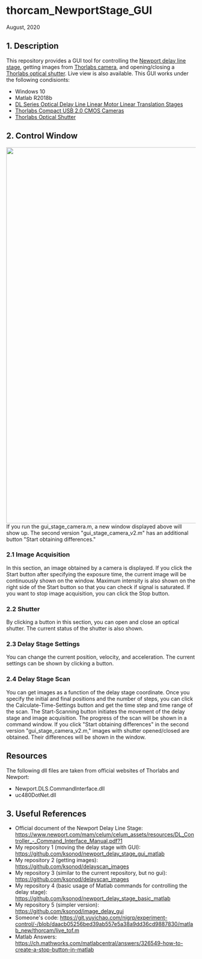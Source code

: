 # thorcam_NewportStage_GUI
August, 2020

## 1. Description
This repository provides a GUI tool for controlling the [Newport delay line stage](https://www.newport.com/f/delay-line-stages), getting images from [Thorlabs camera](https://www.thorlabs.com/newgrouppage9.cfm?objectgroup_id=4024), and opening/closing a [Thorlabs optical shutter](https://www.thorlabs.com/newgrouppage9.cfm?objectgroup_id=927). Live view is also available. This GUI works under the following condisionts:
- Windows 10
- Matlab R2018b
- [DL Series Optical Delay Line Linear Motor Linear Translation Stages](https://www.newport.com/f/delay-line-stages)
- [Thorlabs Compact USB 2.0 CMOS Cameras](https://www.thorlabs.com/newgrouppage9.cfm?objectgroup_id=4024)
- [Thorlabs Optical Shutter](https://www.thorlabs.com/newgrouppage9.cfm?objectgroup_id=927)

## 2. Control Window
<img src="https://github.com/ksonod/thorcam_NewportStage_GUI/blob/master/gui0.PNG" width="1000px">    
If you run the gui_stage_camera.m, a new window displayed above will show up. The second version "gui_stage_camera_v2.m" has an additional button "Start obtaining differences."

### 2.1 Image Acquisition
In this section, an image obtained by a camera is displayed. If you click the Start button after specifying the exposure time, the current image will be continuously shown on the window. Maximum intensity is also shown on the right side of the Start button so that you can check if signal is saturated. If you want to stop image acquisition, you can click the Stop button.

### 2.2 Shutter
By clicking a button in this section, you can open and close an optical shutter. The current status of the shutter is also shown.

### 2.3 Delay Stage Settings
You can change the current position, velocity, and acceleration. The current settings can be shown by clicking a button.

### 2.4 Delay Stage Scan 
You can get images as a function of the delay stage coordinate. Once you specify the initial and final positions and the number of steps, you can click the Calculate-Time-Settings button and get the time step and time range of the scan. The Start-Scanning button initiates the movement of the delay stage and image acquisition. The progress of the scan will be shown in a command window. If you click "Start obtaining differences" in the second version "gui_stage_camera_v2.m," images with shutter opened/closed are obtained. Their differences will be shown in the window.

## Resources
The following dll files are taken from official websites of Thorlabs and Newport:
- Newport.DLS.CommandInterface.dll
- uc480DotNet.dll

## 3. Useful References
- Official document of the Newport Delay Line Stage: https://www.newport.com/mam/celum/celum_assets/resources/DL_Controller_-_Command_Interface_Manual.pdf?1
- My repository 1 (moving the delay stage with GUI): https://github.com/ksonod/newport_delay_stage_gui_matlab 
- My repository 2 (getting images): https://github.com/ksonod/delayscan_images
- My repository 3 (similar to the current repository, but no gui): https://github.com/ksonod/delayscan_images
- My repository 4 (basic usage of Matlab commands for controlling the delay stage): https://github.com/ksonod/newport_delay_stage_basic_matlab
- My repository 5 (simpler version): https://github.com/ksonod/image_delay_gui
- Someone's code: https://git.yuyichao.com/nigrp/experiment-control/-/blob/daacb05256bed39ab557e5a38a9dd36cd9887830/matlab_new/thorcam/live_tof.m
- Matlab Answers: https://ch.mathworks.com/matlabcentral/answers/326549-how-to-create-a-stop-button-in-matlab

